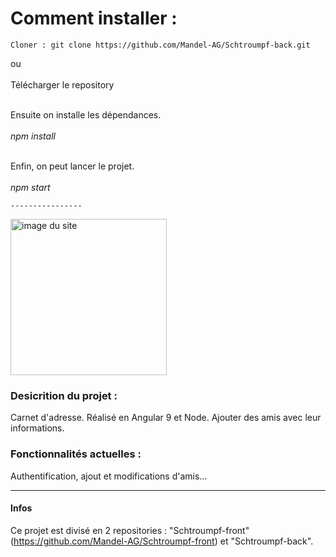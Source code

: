 <h1>Comment installer :</h1> 

	Cloner : git clone https://github.com/Mandel-AG/Schtroumpf-back.git
  
ou </br>
</br>
Télécharger le repository</strong>
	
</br>
Ensuite on installe les dépendances.</br>
</br>
<em>npm install </em></br>
  </br>
  
Enfin, on peut lancer le projet.</br>
</br>
	<em>npm start</em>
	

	
	----------------
	
	
<img src="https://agb-man-portfolio.netlify.app/static/media/appartoo.3d173490.png" alt="image du site" width="250"/>
	
	


<h3>Desicrition du projet :</h3>

Carnet d'adresse.
Réalisé en Angular 9 et Node.
Ajouter des amis avec leur informations.


<h3>Fonctionnalités actuelles :</h3>

Authentification, ajout et modifications d'amis...
 

-----------

<h4>Infos</h4>

Ce projet est divisé en 2 repositories : "Schtroumpf-front" (https://github.com/Mandel-AG/Schtroumpf-front) et "Schtroumpf-back".





